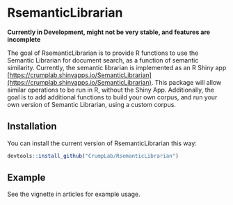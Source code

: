 # RsemanticLibrarian

<!-- badges: start -->
<!-- badges: end -->

**Currently in Development, might not be very stable, and features are incomplete**

The goal of RsemanticLibrarian is to provide R functions to use the Semantic Librarian for document search, as a function of semantic similarity. Currently, the semantic librarian is implemented as an R Shiny app [https://crumplab.shinyapps.io/SemanticLibrarian](https://crumplab.shinyapps.io/SemanticLibrarian). This package will allow similar operations to be run in R, without the Shiny App. Additionally, the goal is to add additional functions to build your own corpus, and run your own version of Semantic Librarian, using a custom corpus.

## Installation

You can install the current version of RsemanticLibrarian this way:

``` r
devtools::install_github("CrumpLab/RsemanticLibrarian")
```

## Example

See the vignette in articles for example usage.

